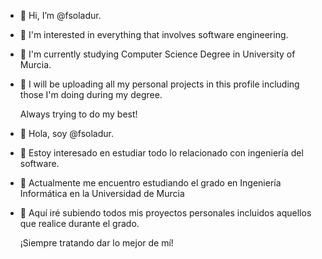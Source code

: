 - 👋 Hi, I’m @fsoladur.
- 👀 I'm interested in everything that involves software engineering.
- 🌱 I'm currently studying Computer Science Degree in University of Murcia.
- 🌱 I will be uploading all my personal projects in this profile including those I'm doing during my degree.
  <p>Always trying to do my best!</p>

- 👋 Hola, soy @fsoladur.
- 👀 Estoy interesado en estudiar todo lo relacionado con ingeniería del software.
- 🌱 Actualmente me encuentro estudiando el grado en Ingeniería Informática en la Universidad de Murcia
- 🌱 Aquí iré subiendo todos mis proyectos personales incluidos aquellos que realice durante el grado.
  <p>¡Siempre tratando dar lo mejor de mí!</p>

<!---
fsoladur/fsoladur is a ✨ special ✨ repository because its `README.md` (this file) appears on your GitHub profile.
You can click the Preview link to take a look at your changes.
--->
